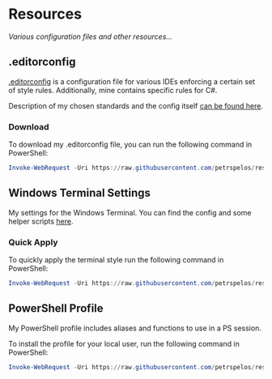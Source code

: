 # Resources

_Various configuration files and other resources..._

## .editorconfig

[.editorconfig](https://editorconfig.org/) is a configuration file for various IDEs enforcing a certain set of style rules. Additionally, mine contains specific rules for C#.

Description of my chosen standards and the config itself [can be found here](/editorconfig/README.md).

### Download

To download my .editorconfig file, you can run the following command in PowerShell:

```ps1
Invoke-WebRequest -Uri https://raw.githubusercontent.com/petrspelos/resources/main/editorconfig/.editorconfig -OutFile ./.editorconfig
```

## Windows Terminal Settings

My settings for the Windows Terminal. You can find the config and some helper scripts [here](/windows-terminal/).

### Quick Apply

To quickly apply the terminal style run the following command in PowerShell:

```ps1
Invoke-WebRequest -Uri https://raw.githubusercontent.com/petrspelos/resources/main/windows-terminal/settings.json -OutFile "$env:LOCALAPPDATA\Packages\Microsoft.WindowsTerminal_8wekyb3d8bbwe\LocalState\settings.json"
```

## PowerShell Profile

My PowerShell profile includes aliases and functions to use in a PS session.

To install the profile for your local user, run the following command in PowerShell:

```ps1
Invoke-WebRequest -Uri https://raw.githubusercontent.com/petrspelos/resources/main/powershell/Profile.ps1 -OutFile ( New-Item -Path "$Home\Documents\PowerShell\Profile.ps1" -Force )
```
